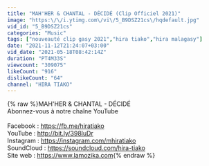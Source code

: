 ```yaml
---
title: "MAH'HER & CHANTAL - DÉCIDÉ (Clip Officiel 2021)"
image: "https:\/\/i.ytimg.com\/vi\/5_B9DSZ21cs\/hqdefault.jpg"
vid_id: "5_B9DSZ21cs"
categories: "Music"
tags: ["nouveauté clip gasy 2021","hira tiako","hira malagasy"]
date: "2021-11-12T21:24:07+03:00"
vid_date: "2021-05-18T08:42:14Z"
duration: "PT4M33S"
viewcount: "309075"
likeCount: "916"
dislikeCount: "64"
channel: "HIRA TIAKO"
---
```

{% raw %}MAH'HER &amp; CHANTAL - DÉCIDÉ<br />Abonnez-vous à notre chaîne YouTube<br /><br />Facebook : <a rel="nofollow" target="blank" href="https://fb.me/hiratiako​">https://fb.me/hiratiako​</a><br />YouTube : <a rel="nofollow" target="blank" href="http://bit.ly/398luDr​">http://bit.ly/398luDr​</a><br />Instagram : <a rel="nofollow" target="blank" href="https://instagram.com/mhiratiako​">https://instagram.com/mhiratiako​</a><br />SoundCloud : <a rel="nofollow" target="blank" href="https://soundcloud.com/hira-tiako">https://soundcloud.com/hira-tiako</a><br />Site web : <a rel="nofollow" target="blank" href="https://www.lamozika.com">https://www.lamozika.com</a>{% endraw %}
